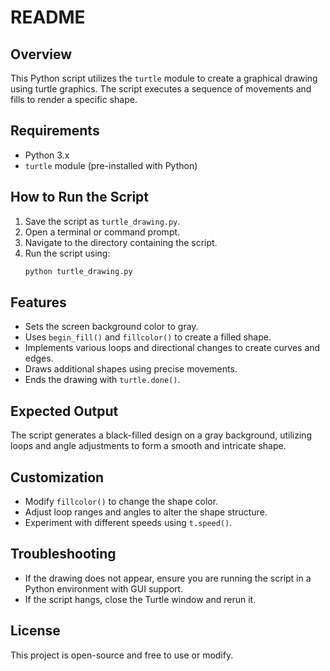 # README

## Overview
This Python script utilizes the `turtle` module to create a graphical drawing using turtle graphics. The script executes a sequence of movements and fills to render a specific shape.

## Requirements
- Python 3.x
- `turtle` module (pre-installed with Python)

## How to Run the Script
1. Save the script as `turtle_drawing.py`.
2. Open a terminal or command prompt.
3. Navigate to the directory containing the script.
4. Run the script using:
   ```sh
   python turtle_drawing.py
   ```

## Features
- Sets the screen background color to gray.
- Uses `begin_fill()` and `fillcolor()` to create a filled shape.
- Implements various loops and directional changes to create curves and edges.
- Draws additional shapes using precise movements.
- Ends the drawing with `turtle.done()`.

## Expected Output
The script generates a black-filled design on a gray background, utilizing loops and angle adjustments to form a smooth and intricate shape.

## Customization
- Modify `fillcolor()` to change the shape color.
- Adjust loop ranges and angles to alter the shape structure.
- Experiment with different speeds using `t.speed()`.

## Troubleshooting
- If the drawing does not appear, ensure you are running the script in a Python environment with GUI support.
- If the script hangs, close the Turtle window and rerun it.

## License
This project is open-source and free to use or modify.



